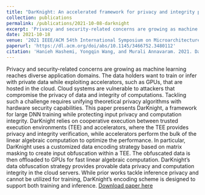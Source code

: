 ```yaml
---
title: "DarKnight: An accelerated framework for privacy and integrity preserving deep learning using trusted hardware"
collection: publications
permalink: /publications/2021-10-08-darknight
excerpt: 'Privacy and security-related concerns are growing as machine learning reaches diverse application domains. The data holders want to train or infer with private data while exploiting accelerators, such as GPUs, that are hosted in the cloud. Cloud systems are vulnerable to attackers that compromise the privacy of data and integrity of computations. Tackling such a challenge requires unifying theoretical privacy algorithms with hardware security capabilities. This paper presents DarKnight, a framework for large DNN training while protecting input privacy and computation integrity. DarKnight relies on cooperative execution between trusted execution environments (TEE) and accelerators, where the TEE provides privacy and integrity verification, while accelerators perform the bulk of the linear algebraic computation to optimize the performance. In particular, DarKnight uses a customized data encoding strategy based on matrix masking to create input obfuscation within a TEE. The obfuscated data is then offloaded to GPUs for fast linear algebraic computation. DarKnight’s data obfuscation strategy provides provable data privacy and computation integrity in the cloud servers. While prior works tackle inference privacy and cannot be utilized for training, DarKnight’s encoding scheme is designed to support both training and inference.'
date: 2021-10-18
venue: '2021 IEEE/ACM 54th International Symposium on Microarchitecture (MICRO)'
paperurl: 'https://dl.acm.org/doi/abs/10.1145/3466752.3480112'
citation: 'Hanieh Hashemi, Yongqin Wang, and Murali Annavaram. 2021. DarKnight: An Accelerated Framework for Privacy and Integrity Preserving Deep Learning Using Trusted Hardware. In MICRO-54: 54th Annual IEEE/ACM International Symposium on Microarchitecture (MICRO).'
---
```

Privacy and security-related concerns are growing as machine learning reaches diverse application domains. The data holders want to train or infer with private data while exploiting accelerators, such as GPUs, that are hosted in the cloud. Cloud systems are vulnerable to attackers that compromise the privacy of data and integrity of computations. Tackling such a challenge requires unifying theoretical privacy algorithms with hardware security capabilities. This paper presents DarKnight, a framework for large DNN training while protecting input privacy and computation integrity. DarKnight relies on cooperative execution between trusted execution environments (TEE) and accelerators, where the TEE provides privacy and integrity verification, while accelerators perform the bulk of the linear algebraic computation to optimize the performance. In particular, DarKnight uses a customized data encoding strategy based on matrix masking to create input obfuscation within a TEE. The obfuscated data is then offloaded to GPUs for fast linear algebraic computation. DarKnight’s data obfuscation strategy provides provable data privacy and computation integrity in the cloud servers. While prior works tackle inference privacy and cannot be utilized for training, DarKnight’s encoding scheme is designed to support both training and inference.
[Download paper here](https://dl.acm.org/doi/abs/10.1145/3466752.3480112)

